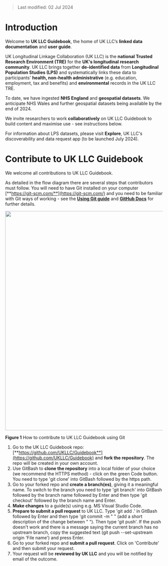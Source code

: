 >Last modified: 02 Jul 2024

# Introduction
Welcome to **UK LLC Guidebook**, the home of UK LLC’s **linked data documentation** and **user guide**.

UK Longitudinal Linkage Collaboration (UK LLC) is the **national Trusted Research Environment (TRE)** for the **UK's longitudinal research community**. UK LLC brings together **de-identified data** from **Longitudinal Population Studies (LPS)** and systematically links these data to participants' **health, non-health administrative** (e.g. education, employment, tax and benefits) and **environmental** records in the UK LLC TRE.

To date, we have ingested **NHS England** and **geospatial datasets**. We anticipate NHS Wales and further geospatial datasets being available by the end of 2024. 

We invite researchers to work **collaboratively** on UK LLC Guidebook to build content and maximise use - see instructions below.

For information about LPS datasets, please visit **Explore**, UK LLC's discoverability and data request app (to be launched July 2024).

# Contribute to UK LLC Guidebook 
We welcome all contributions to UK LLC Guidebook.

As detailed in the flow diagram there are several steps that contributors must follow. You will need to have Git installed on your computer [**https://git-scm.com/**](https://git-scm.com/) and you need to be familiar with Git ways of working - see the [**Using Git guide**](../../ukllc_book/docs/user_guide/4.TeamDataScience.md) and [**GitHub Docs**](https://docs.github.com/en/get-started/exploring-projects-on-github/contributing-to-a-project) for further details.   

<img src="../../../images/Contributor_Guidebook.jpg" width="700"/>


**Figure 1** How to contribute to UK LLC Guidebook using Git

1. Go to the UK LLC Guidebook repo: [**https://github.com/UKLLC/Guidebook**](https://github.com/UKLLC/Guidebook) and **fork the repository**. The repo will be created in your own account. 
2. Use GitBash to **clone the repository** into a local folder of your choice (we recommend the HTTPS method) - click on the green Code button. You need to type 'git clone' into GitBash followed by the https path.   
3. Go to your forked repo and **create a branch(es)**, giving it a meaningful name. To switch to the branch you need to type 'git branch' into GitBash followed by the branch name followed by Enter and then type 'git checkout' followed by the branch name and Enter.  
4. **Make changes** to a guide(s) using e.g. MS Visual Studio Code.
5. **Prepare to submit a pull request** to UK LLC. Type 'git add .' in GitBash followed by Enter and then type 'git commit -m " " (add a short description of the change between " "). Then type 'git push'. If the push doesn't work and there is a message saying the current branch has no upstream branch, copy the suggested text (git push --set-upstream origin 'File name') and press Enter. 
6. Go to your forked repo and **submit a pull request**. Click on 'Contribute' and then submit your request. 
7. Your request will be **reviewed by UK LLC** and you will be notified by email of the outcome. 


